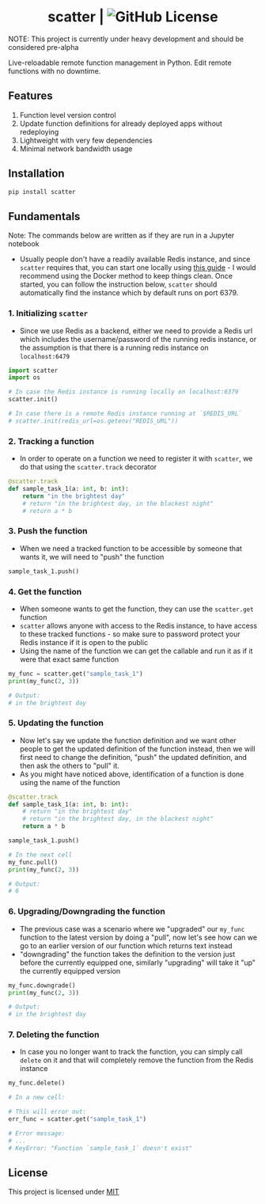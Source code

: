 <div align="center">

# scatter | ![GitHub License](https://img.shields.io/github/license/kessler-frost/scatter?color=blue)

</div>

NOTE: This project is currently under heavy development and should be considered pre-alpha

Live-reloadable remote function management in Python.
Edit remote functions with no downtime.

## Features

1. Function level version control
2. Update function definitions for already deployed apps without redeploying
3. Lightweight with very few dependencies
4. Minimal network bandwidth usage

## Installation

```bash
pip install scatter
```

## Fundamentals

Note: The commands below are written as if they are run in a Jupyter notebook

- Usually people don't have a readily available Redis instance, and since `scatter` requires that, you can start one locally using [this guide](https://redis.io/learn/howtos/quick-start) - I would recommend using the Docker method to keep things clean. Once started, you can follow the instruction below, `scatter` should automatically find the instance which by default runs on port 6379.

### 1. Initializing `scatter`

- Since we use Redis as a backend, either we need to provide a Redis url which includes the username/password of the running redis instance, or the assumption is that there is a running redis instance on `localhost:6479`

```python
import scatter
import os

# In case the Redis instance is running locally on localhost:6379
scatter.init()

# In case there is a remote Redis instance running at `$REDIS_URL`
# scatter.init(redis_url=os.getenv("REDIS_URL"))
```

### 2. Tracking a function

- In order to operate on a function we need to register it with `scatter`, we do that using the `scatter.track` decorator

```python
@scatter.track
def sample_task_1(a: int, b: int):
    return "in the brightest day"
    # return "in the brightest day, in the blackest night"
    # return a * b
```

### 3. Push the function

- When we need a tracked function to be accessible by someone that wants it, we will need to "push" the function

```python
sample_task_1.push()
```

### 4. Get the function

- When someone wants to get the function, they can use the `scatter.get` function
- `scatter` allows anyone with access to the Redis instance, to have access to these tracked functions - so make sure to password protect your Redis instance if it is open to the public
- Using the name of the function we can get the callable and run it as if it were that exact same function

```python
my_func = scatter.get("sample_task_1")
print(my_func(2, 3))

# Output:
# in the brightest day
```

### 5. Updating the function

- Now let's say we update the function definition and we want other people to get the updated definition of the function instead, then we will first need to change the definition, "push" the updated definition, and then ask the others to "pull" it.
- As you might have noticed above, identification of a function is done using the name of the function

```python
@scatter.track
def sample_task_1(a: int, b: int):
    # return "in the brightest day"
    # return "in the brightest day, in the blackest night"
    return a * b

sample_task_1.push()
```

```python
# In the next cell
my_func.pull()
print(my_func(2, 3))

# Output:
# 6
```

### 6. Upgrading/Downgrading the function
  
- The previous case was a scenario where we "upgraded" our `my_func` function to the latest version by doing a "pull", now let's see how can we go to an earlier version of our function which returns text instead
- "downgrading" the function takes the definition to the version just before the currently equipped one, similarly "upgrading" will take it "up" the currently equipped version

```python
my_func.downgrade()
print(my_func(2, 3))

# Output:
# in the brightest day
```

### 7. Deleting the function

- In case you no longer want to track the function, you can simply call `delete` on it and that will completely remove the function from the Redis instance

```python
my_func.delete()
```

```python
# In a new cell:

# This will error out:
err_func = scatter.get("sample_task_1")

# Error message:
# ...
# KeyError: "Function `sample_task_1` doesn't exist"

```

## License

This project is licensed under [MIT](https://github.com/kessler-frost/scatter?tab=MIT-1-ov-file#readme)
